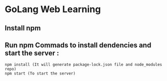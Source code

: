 # GoLang Web Learning

## Install npm 

## Run npm Commads to install dendencies and start the server : 
```
npm install (It will generate package-lock.json file and node_modules repo)
npm start (To start the server)
```
